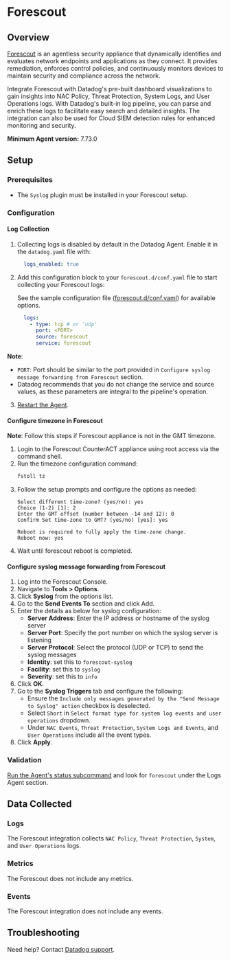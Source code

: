 # Forescout

## Overview

[Forescout][4] is an agentless security appliance that dynamically identifies and evaluates network endpoints and applications as they connect. It provides remediation, enforces control policies, and continuously monitors devices to maintain security and compliance across the network.

Integrate Forescout with Datadog's pre-built dashboard visualizations to gain insights into NAC Policy, Threat Protection, System Logs, and User Operations logs. With Datadog's built-in log pipeline, you can parse and enrich these logs to facilitate easy search and detailed insights. The integration can also be used for Cloud SIEM detection rules for enhanced monitoring and security.

**Minimum Agent version:** 7.73.0

## Setup

### Prerequisites
- The `Syslog` plugin must be installed in your Forescout setup.

### Configuration

#### Log Collection

1. Collecting logs is disabled by default in the Datadog Agent. Enable it in the `datadog.yaml` file with:

    ```yaml
      logs_enabled: true
    ```

2. Add this configuration block to your `forescout.d/conf.yaml` file to start collecting your Forescout logs:

   See the sample configuration file ([forescout.d/conf.yaml][8]) for available options.

    ```yaml
      logs:
        - type: tcp # or 'udp'
          port: <PORT>
          source: forescout
          service: forescout
    ```

**Note**:
- `PORT`: Port should be similar to the port provided in `Configure syslog message forwarding from Forescout` section.
- Datadog recommends that you do not change the service and source values, as these parameters are integral to the pipeline's operation.

3. [Restart the Agent][3].

#### Configure timezone in Forescout

**Note**: Follow this steps if Forescout appliance is not in the GMT timezone.

1. Login to the Forescout CounterACT appliance using root access via the command shell.
2. Run the timezone configuration command:
    ```sh
    fstoll tz
    ```
3. Follow the setup prompts and configure the options as needed:
      ```text
      Select different time-zone? (yes/no): yes
      Choice (1-2) [1]: 2
      Enter the GMT offset (number between -14 and 12): 0
      Confirm Set time-zone to GMT? (yes/no) [yes]: yes

      Reboot is required to fully apply the time-zone change.
      Reboot now: yes
      ```
8. Wait until forescout reboot is completed.

#### Configure syslog message forwarding from Forescout
1. Log into the Forescout Console.
2. Navigate to **Tools > Options**.
3. Click **Syslog** from the options list.
4. Go to the **Send Events To** section and click Add.
5. Enter the details as below for syslog configuration:
   - **Server Address**: Enter the IP address or hostname of the syslog server
   - **Server Port**: Specify the port number on which the syslog server is listening
   - **Server Protocol**: Select the protocol (UDP or TCP) to send the syslog messages
   - **Identity**: set this to `forescout-syslog`
   - **Facility**: set this to `syslog`
   - **Severity**: set this to `info`
6. Click **OK**.
7. Go to the **Syslog Triggers** tab and configure the following:
   - Ensure the `Include only messages generated by the "Send Message to Syslog" action` checkbox is deselected.
   - Select `Short` in `Select format type for system log events and user operations` dropdown.
   - Under `NAC Events`, `Threat Protection`, `System Logs and Events`, and `User Operations` include all the event types.
8. Click **Apply**.

### Validation

[Run the Agent's status subcommand][7] and look for `forescout` under the Logs Agent section.

## Data Collected

### Logs

The Forescout integration collects `NAC Policy`, `Threat Protection`, `System`, and `User Operations` logs.

### Metrics

The Forescout does not include any metrics.

### Events

The Forescout integration does not include any events.

## Troubleshooting

Need help? Contact [Datadog support][1].

[1]: https://docs.datadoghq.com/help/
[2]: https://app.datadoghq.com/account/settings/agent/latest
[3]: https://docs.datadoghq.com/agent/guide/agent-commands/#start-stop-and-restart-the-agent
[4]: https://www.forescout.com/
[5]: https://github.com/DataDog/integrations-core/blob/master/forescout/assets/service_checks.json
[6]: https://docs.datadoghq.com/agent/guide/integration-management/?tab=linux#install
[7]: https://docs.datadoghq.com/agent/guide/agent-commands/#agent-status-and-information
[8]: https://github.com/DataDog/integrations-core/blob/master/forescout/datadog_checks/iboss/data/conf.yaml.example